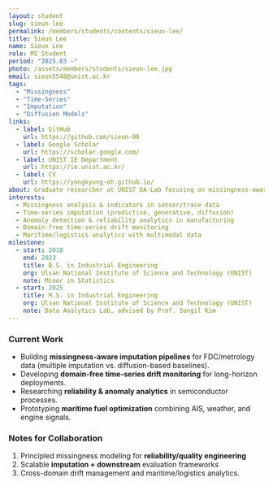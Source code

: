```yaml
---
layout: student
slug: sieun-lee
permalink: /members/students/contents/sieun-lee/
title: Sieun Lee
name: Sieun Lee
role: MS Student
period: "2025.03 —"
photo: /assets/members/students/sieun-lee.jpg
email: sieun5548@unist.ac.kr
tags:
  - "Missingness"
  - "Time-Series"
  - "Imputation"
  - "Diffusion Models"
links:
  - label: GitHub
    url: https://github.com/sieun-00
  - label: Google Scholar
    url: https://scholar.google.com/
  - label: UNIST IE Department
    url: https://ie.unist.ac.kr/
  - label: CV
    url: https://yongkyung-oh.github.io/
about: Graduate researcher at UNIST DA-Lab focusing on missingness-aware time-series modeling (imputation, diffusion, anomaly detection) for semiconductor reliability and maritime analytics.
interests:
  - Missingness analysis & indicators in sensor/trace data
  - Time-series imputation (predictive, generative, diffusion)
  - Anomaly detection & reliability analytics in manufacturing
  - Domain-free time-series drift monitoring
  - Maritime/logistics analytics with multimodal data
milestone:
  - start: 2018
    end: 2023
    title: B.S. in Industrial Engineering
    org: Ulsan National Institute of Science and Technology (UNIST)
    note: Minor in Statistics
  - start: 2025
    title: M.S. in Industrial Engineering
    org: Ulsan National Institute of Science and Technology (UNIST)
    note: Data Analytics Lab, advised by Prof. Sungil Kim
---
```


### Current Work
- Building **missingness-aware imputation pipelines** for FDC/metrology data (multiple imputation vs. diffusion-based baselines).
- Developing **domain-free time-series drift monitoring** for long-horizon deployments.
- Researching **reliability & anomaly analytics** in semiconductor processes.
- Prototyping **maritime fuel optimization** combining AIS, weather, and engine signals.

### Notes for Collaboration
1. Principled missingness modeling for **reliability/quality engineering**  
2. Scalable **imputation + downstream** evaluation frameworks  
3. Cross-domain drift management and maritime/logistics analytics.
